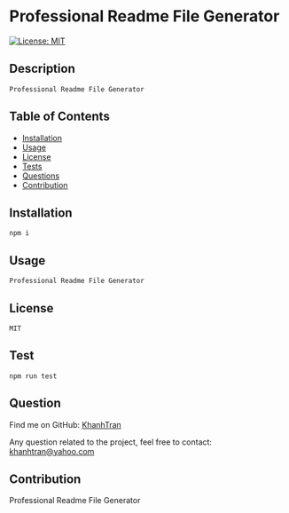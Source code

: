 
# Professional Readme File Generator
  [![License: MIT](https://img.shields.io/badge/License-MIT-yellow.svg)](https://opensource.org/licenses/MIT)
  
## Description
    Professional Readme File Generator

## Table of Contents
  * [Installation](#installation)
  * [Usage](#usage)
  * [License](#license)
  * [Tests](#tests)
  * [Questions](#questions)
  * [Contribution](#contribution)
 
## Installation
    npm i
    
## Usage
    Professional Readme File Generator
    
## License    
    MIT

## Test
    npm run test

## Question


Find me on GitHub: [KhanhTran](https://github.com/KhanhTran)<br />


Any question related to the project, feel free to contact:
  khanhtran@yahoo.com

## Contribution
  Professional Readme File Generator

